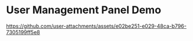 # User Management Panel Demo
https://github.com/user-attachments/assets/e02be251-e029-48ca-b796-7305199ff5e8

